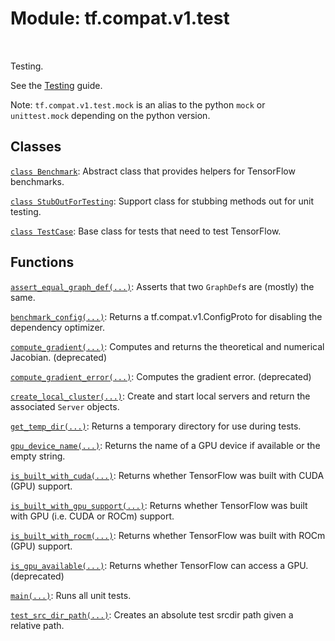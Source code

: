 <div itemscope itemtype="http://developers.google.com/ReferenceObject">
<meta itemprop="name" content="tf.compat.v1.test" />
<meta itemprop="path" content="Stable" />
</div>

# Module: tf.compat.v1.test


<table class="tfo-notebook-buttons tfo-api" align="left">
</table>



Testing.


See the [Testing](https://tensorflow.org/api_docs/python/tf/test) guide.

Note: `tf.compat.v1.test.mock` is an alias to the python `mock` or
`unittest.mock` depending on the python version.

## Classes

[`class Benchmark`](../../../tf/test/Benchmark.md): Abstract class that provides helpers for TensorFlow benchmarks.

[`class StubOutForTesting`](../../../tf/compat/v1/test/StubOutForTesting.md): Support class for stubbing methods out for unit testing.

[`class TestCase`](../../../tf/test/TestCase.md): Base class for tests that need to test TensorFlow.

## Functions

[`assert_equal_graph_def(...)`](../../../tf/compat/v1/test/assert_equal_graph_def.md): Asserts that two `GraphDef`s are (mostly) the same.

[`benchmark_config(...)`](../../../tf/test/benchmark_config.md): Returns a tf.compat.v1.ConfigProto for disabling the dependency optimizer.

[`compute_gradient(...)`](../../../tf/compat/v1/test/compute_gradient.md): Computes and returns the theoretical and numerical Jacobian. (deprecated)

[`compute_gradient_error(...)`](../../../tf/compat/v1/test/compute_gradient_error.md): Computes the gradient error. (deprecated)

[`create_local_cluster(...)`](../../../tf/test/create_local_cluster.md): Create and start local servers and return the associated `Server` objects.

[`get_temp_dir(...)`](../../../tf/compat/v1/test/get_temp_dir.md): Returns a temporary directory for use during tests.

[`gpu_device_name(...)`](../../../tf/test/gpu_device_name.md): Returns the name of a GPU device if available or the empty string.

[`is_built_with_cuda(...)`](../../../tf/test/is_built_with_cuda.md): Returns whether TensorFlow was built with CUDA (GPU) support.

[`is_built_with_gpu_support(...)`](../../../tf/test/is_built_with_gpu_support.md): Returns whether TensorFlow was built with GPU (i.e. CUDA or ROCm) support.

[`is_built_with_rocm(...)`](../../../tf/test/is_built_with_rocm.md): Returns whether TensorFlow was built with ROCm (GPU) support.

[`is_gpu_available(...)`](../../../tf/test/is_gpu_available.md): Returns whether TensorFlow can access a GPU. (deprecated)

[`main(...)`](../../../tf/test/main.md): Runs all unit tests.

[`test_src_dir_path(...)`](../../../tf/compat/v1/test/test_src_dir_path.md): Creates an absolute test srcdir path given a relative path.



